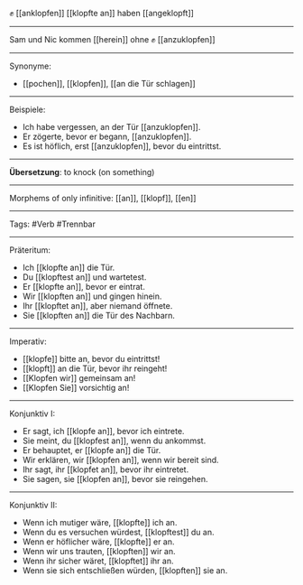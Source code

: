 ✊ [[anklopfen]]
[[klopfte an]]
haben [[angeklopft]]

---

Sam und Nic kommen [[herein]] ohne ✊ [[anzuklopfen]]

---

Synonyme:

- [[pochen]], [[klopfen]], [[an die Tür schlagen]]

---

Beispiele:

- Ich habe vergessen, an der Tür [[anzuklopfen]].
- Er zögerte, bevor er begann, [[anzuklopfen]].
- Es ist höflich, erst [[anzuklopfen]], bevor du eintrittst.

---

**Übersetzung**: to knock (on something)

---

Morphems of only infinitive:
[[an]], [[klopf]], [[en]]

---

Tags:
#Verb #Trennbar

---

Präteritum:

- Ich [[klopfte an]] die Tür.
- Du [[klopftest an]] und wartetest.
- Er [[klopfte an]], bevor er eintrat.
- Wir [[klopften an]] und gingen hinein.
- Ihr [[klopftet an]], aber niemand öffnete.
- Sie [[klopften an]] die Tür des Nachbarn.

---

Imperativ:

- [[klopfe]] bitte an, bevor du eintrittst!
- [[klopft]] an die Tür, bevor ihr reingeht!
- [[Klopfen wir]] gemeinsam an!
- [[Klopfen Sie]] vorsichtig an!

---

Konjunktiv I:

- Er sagt, ich [[klopfe an]], bevor ich eintrete.
- Sie meint, du [[klopfest an]], wenn du ankommst.
- Er behauptet, er [[klopfe an]] die Tür.
- Wir erklären, wir [[klopfen an]], wenn wir bereit sind.
- Ihr sagt, ihr [[klopfet an]], bevor ihr eintretet.
- Sie sagen, sie [[klopfen an]], bevor sie reingehen.

---

Konjunktiv II:

- Wenn ich mutiger wäre, [[klopfte]] ich an.
- Wenn du es versuchen würdest, [[klopftest]] du an.
- Wenn er höflicher wäre, [[klopfte]] er an.
- Wenn wir uns trauten, [[klopften]] wir an.
- Wenn ihr sicher wäret, [[klopftet]] ihr an.
- Wenn sie sich entschließen würden, [[klopften]] sie an.
